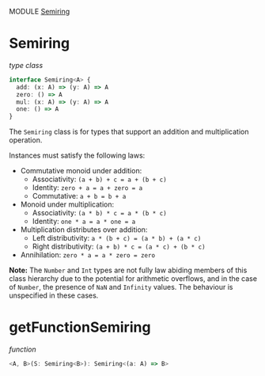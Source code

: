 MODULE [Semiring](https://github.com/gcanti/fp-ts/blob/master/src/Semiring.ts)

# Semiring

_type class_

```ts
interface Semiring<A> {
  add: (x: A) => (y: A) => A
  zero: () => A
  mul: (x: A) => (y: A) => A
  one: () => A
}
```

The `Semiring` class is for types that support an addition and multiplication operation.

Instances must satisfy the following laws:

* Commutative monoid under addition:
  * Associativity: `(a + b) + c = a + (b + c)`
  * Identity: `zero + a = a + zero = a`
  * Commutative: `a + b = b + a`
* Monoid under multiplication:
  * Associativity: `(a * b) * c = a * (b * c)`
  * Identity: `one * a = a * one = a`
* Multiplication distributes over addition:
  * Left distributivity: `a * (b + c) = (a * b) + (a * c)`
  * Right distributivity: `(a + b) * c = (a * c) + (b * c)`
* Annihilation: `zero * a = a * zero = zero`

**Note:** The `Number` and `Int` types are not fully law abiding members of this class hierarchy due to the potential
for arithmetic overflows, and in the case of `Number`, the presence of `NaN` and `Infinity` values. The behaviour is
unspecified in these cases.

# getFunctionSemiring

_function_

```ts
<A, B>(S: Semiring<B>): Semiring<(a: A) => B>
```
